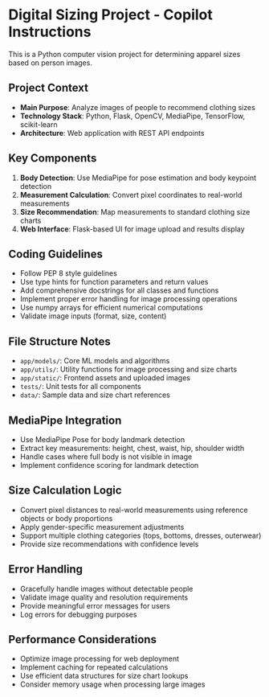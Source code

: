 <!-- Use this file to provide workspace-specific custom instructions to Copilot. For more details, visit https://code.visualstudio.com/docs/copilot/copilot-customization#_use-a-githubcopilotinstructionsmd-file -->

# Digital Sizing Project - Copilot Instructions

This is a Python computer vision project for determining apparel sizes based on person images.

## Project Context
- **Main Purpose**: Analyze images of people to recommend clothing sizes
- **Technology Stack**: Python, Flask, OpenCV, MediaPipe, TensorFlow, scikit-learn
- **Architecture**: Web application with REST API endpoints

## Key Components
1. **Body Detection**: Use MediaPipe for pose estimation and body keypoint detection
2. **Measurement Calculation**: Convert pixel coordinates to real-world measurements
3. **Size Recommendation**: Map measurements to standard clothing size charts
4. **Web Interface**: Flask-based UI for image upload and results display

## Coding Guidelines
- Follow PEP 8 style guidelines
- Use type hints for function parameters and return values
- Add comprehensive docstrings for all classes and functions
- Implement proper error handling for image processing operations
- Use numpy arrays for efficient numerical computations
- Validate image inputs (format, size, content)

## File Structure Notes
- `app/models/`: Core ML models and algorithms
- `app/utils/`: Utility functions for image processing and size charts
- `app/static/`: Frontend assets and uploaded images
- `tests/`: Unit tests for all components
- `data/`: Sample data and size chart references

## MediaPipe Integration
- Use MediaPipe Pose for body landmark detection
- Extract key measurements: height, chest, waist, hip, shoulder width
- Handle cases where full body is not visible in image
- Implement confidence scoring for landmark detection

## Size Calculation Logic
- Convert pixel distances to real-world measurements using reference objects or body proportions
- Apply gender-specific measurement adjustments
- Support multiple clothing categories (tops, bottoms, dresses, outerwear)
- Provide size recommendations with confidence levels

## Error Handling
- Gracefully handle images without detectable people
- Validate image quality and resolution requirements
- Provide meaningful error messages for users
- Log errors for debugging purposes

## Performance Considerations
- Optimize image processing for web deployment
- Implement caching for repeated calculations
- Use efficient data structures for size chart lookups
- Consider memory usage when processing large images
